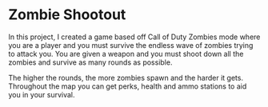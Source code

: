 # Zombie Shootout
 
In this project, I created a game based off Call of Duty Zombies mode where you are a player and you must survive the endless wave of zombies trying to attack you. You are given a weapon and you must shoot down all the zombies and survive as many rounds as possible. 

The higher the rounds, the more zombies spawn and the harder it gets. Throughout the map you can get perks, health and ammo stations to aid you in your survival. 
